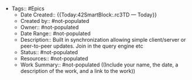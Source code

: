 - Tags:: #Epics
    - Date Created:: {{Today:42SmartBlock:.rc3TD — Today}}
    - Created by:: #not-populated
    - Owner:: #not-populated
    - Date Range:: #not-populated
    - Description:: Built in synchronization allowing simple client/server or peer-to-peer updates. Join in the query engine etc
    - Status:: #not-populated
    - Resources:: #not-populated
    - Work Summary:: #not-populated ((Include your name, the date, a description of the work, and a link to the work))
